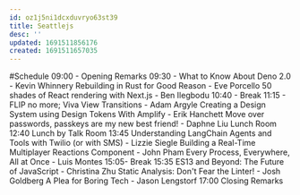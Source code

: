 ```yaml
---
id: oz1j5ni1dcxduvryo63st39
title: Seattlejs
desc: ''
updated: 1691511856176
created: 1691511657035
---
```


#Schedule
09:00 - Opening Remarks
09:30 - What to Know About Deno 2.0 - Kevin Whinnery
Rebuilding in Rust for Good Reason - Eve Porcello
50 shades of React rendering with Next.js - Ben Ilegbodu
10:40 - Break
11:15 - FLIP no more; Viva View Transitions - Adam Argyle
Creating a Design System using Design Tokens With Amplify - Erik Hanchett
Move over passwords, passkeys are my new best friend! - Daphne Liu
Lunch Room
12:40
 Lunch by 
Talk Room
13:45
Understanding LangChain Agents and Tools with Twilio (or with SMS) - Lizzie Siegle
Building a Real-Time Multiplayer Reactions Component - John Pham
Every Process, Everywhere, All at Once - Luis Montes
15:05-  Break
15:35
ES13 and Beyond: The Future of JavaScript - Christina Zhu
Static Analysis: Don't Fear the Linter! - Josh Goldberg
A Plea for Boring Tech - Jason Lengstorf
17:00
Closing Remarks